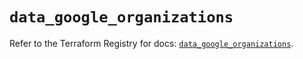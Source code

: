 # `data_google_organizations`

Refer to the Terraform Registry for docs: [`data_google_organizations`](https://registry.terraform.io/providers/hashicorp/google/6.22.0/docs/data-sources/organizations).
